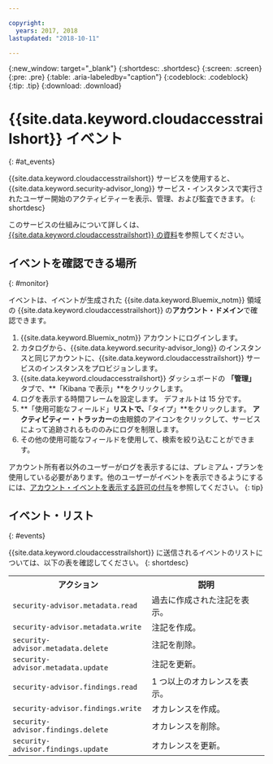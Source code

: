 ```yaml
---

copyright:
  years: 2017, 2018
lastupdated: "2018-10-11"

---
```


{:new_window: target="_blank"}
{:shortdesc: .shortdesc}
{:screen: .screen}
{:pre: .pre}
{:table: .aria-labeledby="caption"}
{:codeblock: .codeblock}
{:tip: .tip}
{:download: .download}


# {{site.data.keyword.cloudaccesstrailshort}} イベント
{: #at_events}

{{site.data.keyword.cloudaccesstrailshort}} サービスを使用すると、{{site.data.keyword.security-advisor_long}} サービス・インスタンスで実行されたユーザー開始のアクティビティーを表示、管理、および監査できます。
{: shortdesc}

このサービスの仕組みについて詳しくは、[{{site.data.keyword.cloudaccesstrailshort}} の資料](/docs/services/cloud-activity-tracker/index.html)を参照してください。


## イベントを確認できる場所
{: #monitor}

イベントは、イベントが生成された {{site.data.keyword.Bluemix_notm}} 領域の {{site.data.keyword.cloudaccesstrailshort}} の**アカウント・ドメイン**で確認できます。

1. {{site.data.keyword.Bluemix_notm}} アカウントにログインします。
2. カタログから、{{site.data.keyword.security-advisor_long}} のインスタンスと同じアカウントに、{{site.data.keyword.cloudaccesstrailshort}} サービスのインスタンスをプロビジョンします。
3. {{site.data.keyword.cloudaccesstrailshort}} ダッシュボードの **「管理」** タブで、**「Kibana で表示」**をクリックします。
4. ログを表示する時間フレームを設定します。 デフォルトは 15 分です。
5. **「使用可能なフィールド」**リストで、**「タイプ」**をクリックします。 **アクティビティー・トラッカー**の虫眼鏡のアイコンをクリックして、サービスによって追跡されるもののみにログを制限します。
6. その他の使用可能なフィールドを使用して、検索を絞り込むことができます。

アカウント所有者以外のユーザーがログを表示するには、プレミアム・プランを使用している必要があります。他のユーザーがイベントを表示できるようにするには、[アカウント・イベントを表示する許可の付与](/docs/services/cloud-activity-tracker/how-to/grant_permissions.html#grant_permissions)を参照してください。
{: tip}

## イベント・リスト
{: #events}

{{site.data.keyword.cloudaccesstrailshort}} に送信されるイベントのリストについては、以下の表を確認してください。
{: shortdesc}

<table>
  <tr>
    <th>アクション</th>
    <th>説明</th>
  </tr>
  <tr>
    <td><code>security-advisor.metadata.read</code></td>
    <td>過去に作成された注記を表示。</td>
  </tr>
  <tr>
    <td><code>security-advisor.metadata.write</code></td>
    <td>注記を作成。</td>
  </tr>
  <tr>
    <td><code>security-advisor.metadata.delete</code></td>
    <td>注記を削除。</td>
  </tr>
  <tr>
    <td><code>security-advisor.metadata.update</code></td>
    <td>注記を更新。</td>
  </tr>
  <tr>
    <td><code>security-advisor.findings.read</code></td>
    <td>1 つ以上のオカレンスを表示。</td>
  </tr>
  <tr>
    <td><code>security-advisor.findings.write</code></td>
    <td>オカレンスを作成。</td>
  </tr>
  <tr>
    <td><code>security-advisor.findings.delete</code></td>
    <td>オカレンスを削除。</td>
  </tr>
  <tr>
    <td><code>security-advisor.findings.update</code></td>
    <td>オカレンスを更新。</td>
  </tr>
</table>
